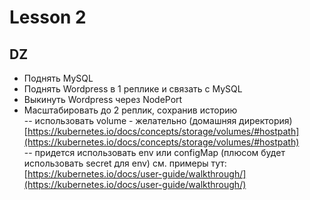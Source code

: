 # Lesson 2

## DZ

* Поднять MySQL
* Поднять Wordpress в 1 реплике и связать с MySQL
* Выкинуть Wordpress через NodePort
* Масштабировать до 2 реплик, сохранив историю  
-- использовать volume - желательно (домашняя директория)  
   [https://kubernetes.io/docs/concepts/storage/volumes/#hostpath](https://kubernetes.io/docs/concepts/storage/volumes/#hostpath)  
-- придется использовать env или configMap (плюсом будет использовать secret для env)
   см. примеры тут: [https://kubernetes.io/docs/user-guide/walkthrough/](https://kubernetes.io/docs/user-guide/walkthrough/)  

